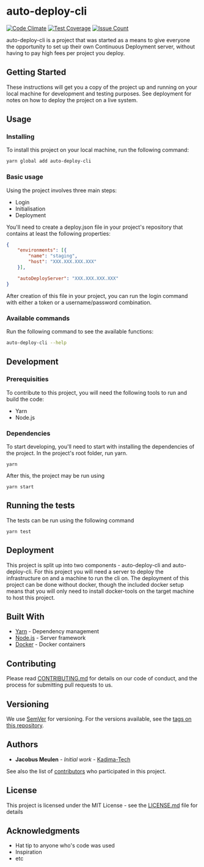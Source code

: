 # auto-deploy-cli
[![Code Climate](https://codeclimate.com/github/kadima-tech/auto-deploy-cli/badges/gpa.svg)](https://codeclimate.com/github/kadima-tech/auto-deploy-cli)
[![Test Coverage](https://codeclimate.com/github/kadima-tech/auto-deploy-cli/badges/coverage.svg)](https://codeclimate.com/github/kadima-tech/auto-deploy-cli/coverage)
[![Issue Count](https://codeclimate.com/github/kadima-tech/auto-deploy-cli/badges/issue_count.svg)](https://codeclimate.com/github/kadima-tech/auto-deploy-cli)

auto-deploy-cli is a project that was started as a means to give everyone the opportunity to set up their own Continuous Deployment server, without having to pay high fees per project you deploy. 

## Getting Started

These instructions will get you a copy of the project up and running on your local machine for development and testing purposes. See deployment for notes on how to deploy the project on a live system.

## Usage

### Installing

To install this project on your local machine, run the following command:

```bash
yarn global add auto-deploy-cli
```

### Basic usage

Using the project involves three main steps: 

- Login
- Initialisation
- Deployment

You'll need to create a deploy.json file in your project's repository that contains at least the following properties:

```json
{
	"environments": [{
		"name": "staging",
		"host": "XXX.XXX.XXX.XXX"
	}],

	"autoDeployServer": "XXX.XXX.XXX.XXX"
}
```

After creation of this file in your project, you can run the login command with either a token or a username/password combination. 

### Available commands

Run the following command to see the available functions:

```bash
auto-deploy-cli --help
```


## Development

### Prerequisities

To contribute to this project, you will need the following tools to run and build the code:

* Yarn
* Node.js


### Dependencies

To start developing, you'll need to start with installing the dependencies of the project. In the project's root folder, run yarn.

```
yarn
```

After this, the project may be run using 
```
yarn start
```


## Running the tests

The tests can be run using the following command
```
yarn test
```

## Deployment

This project is split up into two components - auto-deploy-cli and auto-deploy-cli. For this project you will need a server to deploy the infrastructure on and a machine to run the cli on. The deployment of this project can be done without docker, though the included docker setup means that you will only need to install docker-tools on the target machine to host this project.

## Built With

* [Yarn](https://yarnpkg.com/) - Dependency management
* [Node.js](https://nodejs.org/en/) - Server framework
* [Docker](https://docker.com/) - Docker containers

## Contributing

Please read [CONTRIBUTING.md](CONTRIBUTING.md) for details on our code of conduct, and the process for submitting pull requests to us.

## Versioning

We use [SemVer](http://semver.org/) for versioning. For the versions available, see the [tags on this repository](https://github.com/your/project/tags). 

## Authors

* **Jacobus Meulen** - *Initial work* - [Kadima-Tech](https://github.com/kadima-tech)

See also the list of [contributors](https://github.com/kadima-tech/auto-deploy-cli/contributors) who participated in this project.

## License

This project is licensed under the MIT License - see the [LICENSE.md](LICENSE.md) file for details

## Acknowledgments

* Hat tip to anyone who's code was used
* Inspiration
* etc
